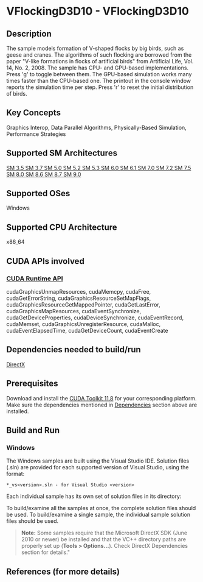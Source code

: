 # VFlockingD3D10 - VFlockingD3D10

## Description

The sample models formation of V-shaped flocks by big birds, such as geese and cranes. The algorithms of such flocking are borrowed from the paper "V-like formations in flocks of artificial birds" from Artificial Life, Vol. 14, No. 2, 2008. The sample has CPU- and GPU-based implementations. Press 'g' to toggle between them. The GPU-based simulation works many times faster than the CPU-based one. The printout in the console window reports the simulation time per step. Press 'r' to reset the initial distribution of birds.

## Key Concepts

Graphics Interop, Data Parallel Algorithms, Physically-Based Simulation, Performance Strategies

## Supported SM Architectures

[SM 3.5 ](https://developer.nvidia.com/cuda-gpus)  [SM 3.7 ](https://developer.nvidia.com/cuda-gpus)  [SM 5.0 ](https://developer.nvidia.com/cuda-gpus)  [SM 5.2 ](https://developer.nvidia.com/cuda-gpus)  [SM 5.3 ](https://developer.nvidia.com/cuda-gpus)  [SM 6.0 ](https://developer.nvidia.com/cuda-gpus)  [SM 6.1 ](https://developer.nvidia.com/cuda-gpus)  [SM 7.0 ](https://developer.nvidia.com/cuda-gpus)  [SM 7.2 ](https://developer.nvidia.com/cuda-gpus)  [SM 7.5 ](https://developer.nvidia.com/cuda-gpus)  [SM 8.0 ](https://developer.nvidia.com/cuda-gpus)  [SM 8.6 ](https://developer.nvidia.com/cuda-gpus)  [SM 8.7 ](https://developer.nvidia.com/cuda-gpus)  [SM 9.0 ](https://developer.nvidia.com/cuda-gpus)

## Supported OSes

Windows

## Supported CPU Architecture

x86_64

## CUDA APIs involved

### [CUDA Runtime API](http://docs.nvidia.com/cuda/cuda-runtime-api/index.html)
cudaGraphicsUnmapResources, cudaMemcpy, cudaFree, cudaGetErrorString, cudaGraphicsResourceSetMapFlags, cudaGraphicsResourceGetMappedPointer, cudaGetLastError, cudaGraphicsMapResources, cudaEventSynchronize, cudaGetDeviceProperties, cudaDeviceSynchronize, cudaEventRecord, cudaMemset, cudaGraphicsUnregisterResource, cudaMalloc, cudaEventElapsedTime, cudaGetDeviceCount, cudaEventCreate

## Dependencies needed to build/run
[DirectX](../../../README.md#directx)

## Prerequisites

Download and install the [CUDA Toolkit 11.8](https://developer.nvidia.com/cuda-downloads) for your corresponding platform.
Make sure the dependencies mentioned in [Dependencies]() section above are installed.

## Build and Run

### Windows
The Windows samples are built using the Visual Studio IDE. Solution files (.sln) are provided for each supported version of Visual Studio, using the format:
```
*_vs<version>.sln - for Visual Studio <version>
```
Each individual sample has its own set of solution files in its directory:

To build/examine all the samples at once, the complete solution files should be used. To build/examine a single sample, the individual sample solution files should be used.
> **Note:** Some samples require that the Microsoft DirectX SDK (June 2010 or newer) be installed and that the VC++ directory paths are properly set up (**Tools > Options...**). Check DirectX Dependencies section for details."

## References (for more details)


